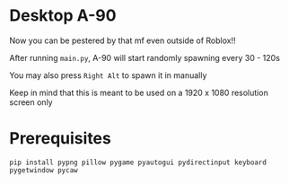 # Desktop A-90
Now you can be pestered by that mf even outside of Roblox!!

After running `main.py`, A-90 will start randomly spawning every 30 - 120s

You may also press `Right Alt` to spawn it in manually


Keep in mind that this is meant to be used on a 1920 x 1080 resolution screen only

# Prerequisites
`pip install pypng pillow pygame pyautogui pydirectinput keyboard pygetwindow pycaw`
